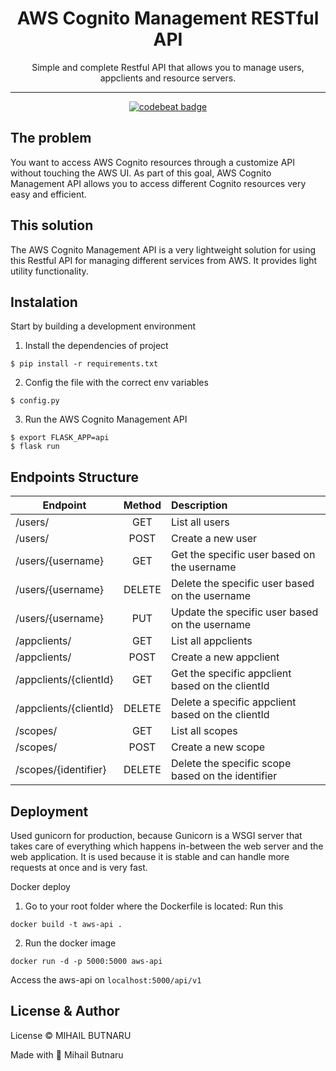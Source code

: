 <div align="center">
<h1> AWS Cognito Management RESTful API </h1>
<p1>Simple and complete Restful API that allows you to manage users, appclients and resource servers.</p1>
</div>
<hr/>


<div align="center">
  
[![codebeat badge](https://codebeat.co/badges/4bc85150-b64e-4faa-8a3c-e1658a15217b)](https://codebeat.co/projects/github-com-mihailbutnaru-awscognitomanagement-api-master)

</div>

## The problem 
You want to access AWS Cognito resources through a customize API without touching the AWS UI. As part
of this goal, AWS Cognito Management API allows you to access different Cognito resources very easy
and efficient.

## This solution
The AWS Cognito Management API is a very lightweight solution for using this Restful API for managing
different services from AWS. It provides light utility functionality.

## Instalation
Start by building a development environment

1. Install the dependencies of project
```
$ pip install -r requirements.txt
```
2. Config the file with the correct env variables
```
$ config.py
```
3. Run the AWS Cognito Management API
```
$ export FLASK_APP=api
$ flask run
```

## Endpoints Structure

| Endpoint        | Method  | Description  |
| ------------- |:-------------:| :-----|
| /users/     | GET | List all users |
| /users/     | POST      |   Create a new user |
| /users/{username} | GET |  Get the specific user based on the username |
| /users/{username} | DELETE |  Delete the specific user based on the username |
| /users/{username} | PUT |  Update the specific user based on the username |
| /appclients/     | GET | List all appclients |
| /appclients/     | POST      |   Create a new appclient |
| /appclients/{clientId}     | GET | Get the specific appclient based on the clientId |
| /appclients/{clientId}     | DELETE      |   Delete a specific appclient based on the clientId |
| /scopes/     | GET | List all scopes |
| /scopes/     | POST | Create a new scope|
| /scopes/{identifier}     | DELETE | Delete the specific scope based on the identifier |



## Deployment
Used gunicorn for production, because Gunicorn is a WSGI server that takes care
of everything which happens in-between the web server and the web application.
It is used because it is stable and can handle more requests at once and is very fast.

Docker deploy
1. Go to your root folder where the Dockerfile is located: Run this
```
docker build -t aws-api .
```
2. Run the docker image
```
docker run -d -p 5000:5000 aws-api
```
Access the aws-api on ```localhost:5000/api/v1```

## License & Author
License © MIHAIL BUTNARU

Made with 💖 Mihail Butnaru

